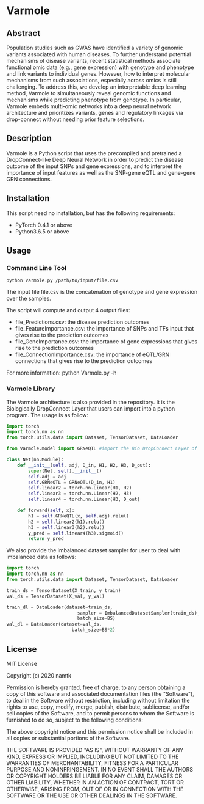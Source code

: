 # Varmole

## Abstract

Population studies such as GWAS have identified a variety of genomic variants associated with human diseases. To further understand potential mechanisms of disease variants, recent statistical methods associate functional omic data (e.g., gene expression) with genotype and phenotype and link variants to individual genes. However, how to interpret molecular mechanisms from such associations, especially across omics is still challenging. To address this, we develop an interpretable deep learning method, Varmole to simultaneously reveal genomic functions and mechanisms while predicting phenotype from genotype. In particular, Varmole embeds multi-omic networks into a deep neural network architecture and prioritizes variants, genes and regulatory linkages via drop-connect without needing prior feature selections.

## Description

Varmole is a Python script that uses the precompiled and pretrained a DropConnect-like Deep Neural Network in 
order to predict the disease outcome of the input SNPs and gene expressions, and to interpret the importance
of input features as well as the SNP-gene eQTL and gene-gene GRN connections.

## Installation

This script need no installation, but has the following requirements:
* PyTorch 0.4.1 or above
* Python3.6.5 or above


## Usage

### Command Line Tool
`python Varmole.py /path/to/input/file.csv`

The input file file.csv is the concatenation of genotype and gene expression over the samples.

The script will compute and output 4 output files:

* file_Predictions.csv: the disease prediction outcomes
* file_FeatureImportance.csv: the importance of SNPs and TFs input that gives rise to the prediction outcomes
* file_GeneImportance.csv: the importance of gene expressions that gives rise to the prediction outcomes
* file_ConnectionImportance.csv: the importance of eQTL/GRN connections that gives rise to the prediction outcomes

For more information:
    python Varmole.py -h

### Varmole Library
The Varmole architecture is also provided in the repository. It is the Biologically DropConnect Layer that users can import into a python program. The usage is as follow:

```python
import torch
import torch.nn as nn
from torch.utils.data import Dataset, TensorDataset, DataLoader

from Varmole.model import GRNeQTL #import the Bio DropConnect Layer of Varmole

class Net(nn.Module):
    def __init__(self, adj, D_in, H1, H2, H3, D_out):
        super(Net, self).__init__()
        self.adj = adj
        self.GRNeQTL = GRNeQTL(D_in, H1)
        self.linear2 = torch.nn.Linear(H1, H2)
        self.linear3 = torch.nn.Linear(H2, H3)
        self.linear4 = torch.nn.Linear(H3, D_out)

    def forward(self, x):
        h1 = self.GRNeQTL(x, self.adj).relu()
        h2 = self.linear2(h1).relu()
        h3 = self.linear3(h2).relu()
        y_pred = self.linear4(h3).sigmoid()
        return y_pred
```
We also provide the imbalanced dataset sampler for user to deal with imbalanced data as follows:

```python
import torch
import torch.nn as nn
from torch.utils.data import Dataset, TensorDataset, DataLoader

train_ds = TensorDataset(X_train, y_train)
val_ds = TensorDataset(X_val, y_val)

train_dl = DataLoader(dataset=train_ds, 
                          sampler = ImbalancedDatasetSampler(train_ds), # using sampler for imbalanced data
                          batch_size=BS)
val_dl = DataLoader(dataset=val_ds, 
                        batch_size=BS*2)
```                        
                        

## License
MIT License

Copyright (c) 2020 namtk

Permission is hereby granted, free of charge, to any person obtaining a copy
of this software and associated documentation files (the "Software"), to deal
in the Software without restriction, including without limitation the rights
to use, copy, modify, merge, publish, distribute, sublicense, and/or sell
copies of the Software, and to permit persons to whom the Software is
furnished to do so, subject to the following conditions:

The above copyright notice and this permission notice shall be included in all
copies or substantial portions of the Software.

THE SOFTWARE IS PROVIDED "AS IS", WITHOUT WARRANTY OF ANY KIND, EXPRESS OR
IMPLIED, INCLUDING BUT NOT LIMITED TO THE WARRANTIES OF MERCHANTABILITY,
FITNESS FOR A PARTICULAR PURPOSE AND NONINFRINGEMENT. IN NO EVENT SHALL THE
AUTHORS OR COPYRIGHT HOLDERS BE LIABLE FOR ANY CLAIM, DAMAGES OR OTHER
LIABILITY, WHETHER IN AN ACTION OF CONTRACT, TORT OR OTHERWISE, ARISING FROM,
OUT OF OR IN CONNECTION WITH THE SOFTWARE OR THE USE OR OTHER DEALINGS IN THE
SOFTWARE.
